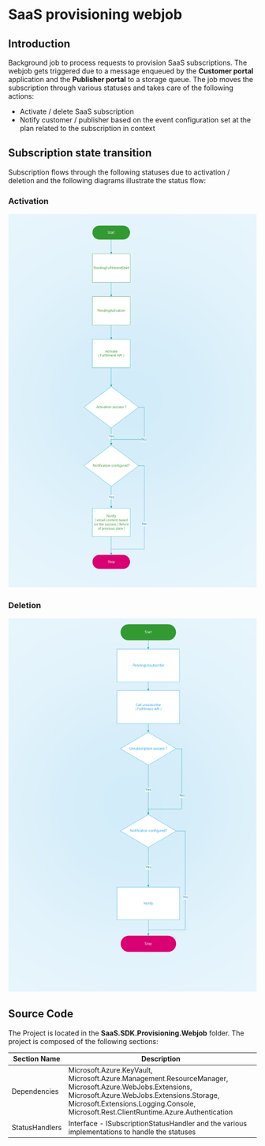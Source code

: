 # SaaS provisioning webjob

## Introduction

Background job to process requests to provision SaaS subscriptions. The webjob gets triggered due to a message enqueued by the **Customer portal** application and the **Publisher portal** to a storage queue. The job moves the subscription through various statuses and takes care of the following actions:

* Activate / delete SaaS subscription
* Notify customer / publisher based on the event configuration set at the plan related to the subscription in context

## Subscription state transition

Subscription flows through the following statuses due to activation / deletion and the following diagrams illustrate the status flow:

### Activation

![Activate a subscription](../../docs/images/subscription-status-flow-activation.png)

### Deletion

![Deletion of a subscription](../../docs/images/subscription-status-flow-unsubscribe.png)

## Source Code

The Project is located in the **SaaS.SDK.Provisioning.Webjob** folder. The project is composed of the following sections:

| Section Name | Description |
| --- | --- |  
| Dependencies | Microsoft.Azure.KeyVault, Microsoft.Azure.Management.ResourceManager, Microsoft.Azure.WebJobs.Extensions, Microsoft.Azure.WebJobs.Extensions.Storage, Microsoft.Extensions.Logging.Console, Microsoft.Rest.ClientRuntime.Azure.Authentication|
| StatusHandlers | Interface - ISubscriptionStatusHandler and the various implementations to handle the statuses|
